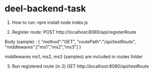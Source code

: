 # deel-backend-task

1. How to run:
npm install
node index.js

2. Register route:
POST http://localhost:8080/api/registerRoute

Body (sample) :
{
"method":"GET",
"routePath":"/api/testRoute",
"middlewares":["ms1","ms2","ms3"]
}

middlewares ms1, ms2, ms3 (samples) are included in routes folder

3. Run registered route (in 2)
GET http://localhost:8080/api/testRoute